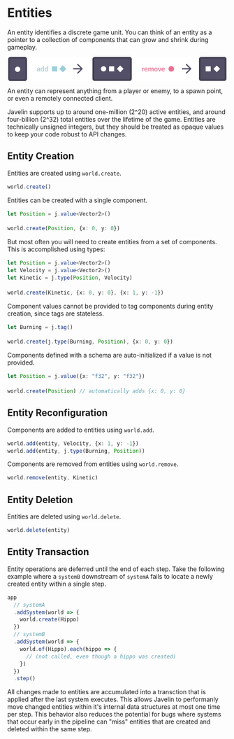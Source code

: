# Entities

An entity identifies a discrete game unit. You can think of an entity as a pointer to a collection of components that can grow and shrink during gameplay.

<img src="./images/entity-lifecycle.png" style="display: block; margin-left: auto; margin-right: auto;">

An entity can represent anything from a player or enemy, to a spawn point, or even a remotely connected client.

Javelin supports up to around one-million (2^20) active entities, and around four-billion (2^32) total entities over the lifetime of the game. Entities are technically unsigned integers, but they should be treated as opaque values to keep your code robust to API changes.

## Entity Creation

Entities are created using `world.create`.

```ts
world.create()
```

Entities can be created with a single component.

```ts
let Position = j.value<Vector2>()

world.create(Position, {x: 0, y: 0})
```

But most often you will need to create entities from a set of components. This is accomplished using types:

```ts
let Position = j.value<Vector2>()
let Velocity = j.value<Vector2>()
let Kinetic = j.type(Position, Velocity)

world.create(Kinetic, {x: 0, y: 0}, {x: 1, y: -1})
```

Component values cannot be provided to tag components during entity creation, since tags are stateless.

```ts
let Burning = j.tag()

world.create(j.type(Burning, Position), {x: 0, y: 0})
```

Components defined with a schema are auto-initialized if a value is not provided.

```ts
let Position = j.value({x: "f32", y: "f32"})

world.create(Position) // automatically adds {x: 0, y: 0}
```

## Entity Reconfiguration

Components are added to entities using `world.add`.

```ts
world.add(entity, Velocity, {x: 1, y: -1})
world.add(entity, j.type(Burning, Position))
```

Components are removed from entities using `world.remove`.

```ts
world.remove(entity, Kinetic)
```

## Entity Deletion

Entities are deleted using `world.delete`.

```ts
world.delete(entity)
```

## Entity Transaction

Entity operations are deferred until the end of each step. Take the following example where a `systemB` downstream of `systemA` fails to locate a newly created entity within a single step.

```ts
app
  // systemA
  .addSystem(world => {
    world.create(Hippo)
  })
  // systemB
  .addSystem(world => {
    world.of(Hippo).each(hippo => {
      // (not called, even though a hippo was created)
    })
  })
  .step()
```

All changes made to entities are accumulated into a transction that is applied after the last system executes. This allows Javelin to performanly move changed entities within it's internal data structures at most one time per step. This behavior also reduces the potential for bugs where systems that occur early in the pipeline can "miss" entities that are created and deleted within the same step.
